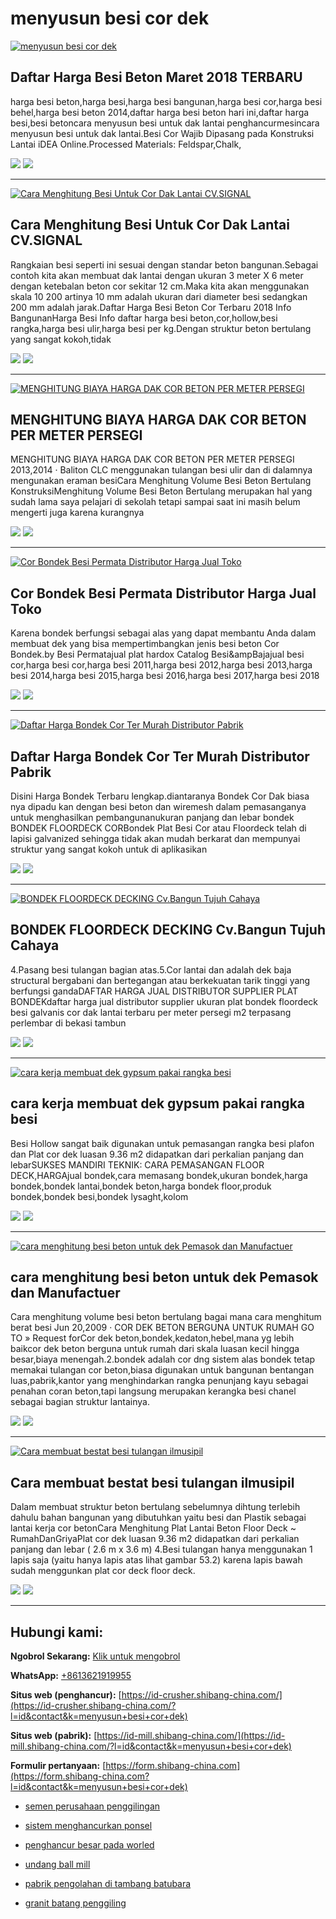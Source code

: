 # menyusun besi cor dek

<a href="https://swt.shibang-china.com/?l=id&img&k=menyusun+besi+cor+dek" target="_blank">![menyusun besi cor dek](http://static.shibang-china.com/all-800x300/713.jpg)</a>

## Daftar Harga Besi Beton Maret 2018 TERBARU
harga besi beton,harga besi,harga besi bangunan,harga besi cor,harga besi behel,harga besi beton 2014,daftar harga besi beton hari ini,daftar harga besi,besi betoncara menyusun besi untuk dak lantai penghancurmesincara menyusun besi untuk dak lantai.Besi Cor Wajib Dipasang pada Konstruksi Lantai iDEA Online.Processed Materials: Feldspar,Chalk,


<a href="https://whatsapp.shibangsoft.com/WhatsApp.php" target="_blank" title="WhatsApp">![](http://static.shibang-china.com/icon/whatsapp.png)</a> <a href="https://swt.shibang-china.com/?l=id&icon&k=menyusun+besi+cor+dek" target="_blank">![](http://static.shibang-china.com/icon/chat-id.png)</a>

---

<a href="https://swt.shibang-china.com/?l=id&img&k=menyusun+besi+cor+dek" target="_blank">![Cara Menghitung Besi Untuk Cor Dak Lantai CV.SIGNAL](http://static.shibang-china.com/all-800x300/379.jpg)</a>

## Cara Menghitung Besi Untuk Cor Dak Lantai CV.SIGNAL
Rangkaian besi seperti ini sesuai dengan standar beton bangunan.Sebagai contoh kita akan membuat dak lantai dengan ukuran 3 meter X 6 meter dengan ketebalan beton cor sekitar 12 cm.Maka kita akan menggunakan skala 10 200 artinya 10 mm adalah ukuran dari diameter besi sedangkan 200 mm adalah jarak.Daftar Harga Besi Beton Cor Terbaru 2018 Info BangunanHarga Besi Info daftar harga besi beton,cor,hollow,besi rangka,harga besi ulir,harga besi per kg.Dengan struktur beton bertulang yang sangat kokoh,tidak


<a href="https://whatsapp.shibangsoft.com/WhatsApp.php" target="_blank" title="WhatsApp">![](http://static.shibang-china.com/icon/whatsapp.png)</a> <a href="https://swt.shibang-china.com/?l=id&icon&k=menyusun+besi+cor+dek" target="_blank">![](http://static.shibang-china.com/icon/chat-id.png)</a>

---

<a href="https://swt.shibang-china.com/?l=id&img&k=menyusun+besi+cor+dek" target="_blank">![MENGHITUNG BIAYA HARGA DAK COR BETON PER METER PERSEGI](http://static.shibang-china.com/all-800x300/1490.jpg)</a>

## MENGHITUNG BIAYA HARGA DAK COR BETON PER METER PERSEGI
MENGHITUNG BIAYA HARGA DAK COR BETON PER METER PERSEGI 2013,2014 · Baliton CLC menggunakan tulangan besi ulir dan di dalamnya mengunakan eraman besiCara Menghitung Volume Besi Beton Bertulang KonstruksiMenghitung Volume Besi Beton Bertulang merupakan hal yang sudah lama saya pelajari di sekolah tetapi sampai saat ini masih belum mengerti juga karena kurangnya


<a href="https://whatsapp.shibangsoft.com/WhatsApp.php" target="_blank" title="WhatsApp">![](http://static.shibang-china.com/icon/whatsapp.png)</a> <a href="https://swt.shibang-china.com/?l=id&icon&k=menyusun+besi+cor+dek" target="_blank">![](http://static.shibang-china.com/icon/chat-id.png)</a>

---

<a href="https://swt.shibang-china.com/?l=id&img&k=menyusun+besi+cor+dek" target="_blank">![Cor Bondek Besi Permata Distributor Harga Jual Toko](http://static.shibang-china.com/all-800x300/1059.jpg)</a>

## Cor Bondek Besi Permata Distributor Harga Jual Toko
Karena bondek berfungsi sebagai alas yang dapat membantu Anda dalam membuat dek yang bisa mempertimbangkan jenis besi beton Cor Bondek.by Besi Permatajual plat hardox Catalog Besi&ampBajajual besi cor,harga besi cor,harga besi 2011,harga besi 2012,harga besi 2013,harga besi 2014,harga besi 2015,harga besi 2016,harga besi 2017,harga besi 2018


<a href="https://whatsapp.shibangsoft.com/WhatsApp.php" target="_blank" title="WhatsApp">![](http://static.shibang-china.com/icon/whatsapp.png)</a> <a href="https://swt.shibang-china.com/?l=id&icon&k=menyusun+besi+cor+dek" target="_blank">![](http://static.shibang-china.com/icon/chat-id.png)</a>

---

<a href="https://swt.shibang-china.com/?l=id&img&k=menyusun+besi+cor+dek" target="_blank">![Daftar Harga Bondek Cor Ter Murah Distributor Pabrik](http://static.shibang-china.com/all-800x300/679.jpg)</a>

## Daftar Harga Bondek Cor Ter Murah Distributor Pabrik
Disini Harga Bondek Terbaru lengkap.diantaranya Bondek Cor Dak biasa nya dipadu kan dengan besi beton dan wiremesh dalam pemasanganya untuk menghasilkan pembangunanukuran panjang dan lebar bondek BONDEK FLOORDECK CORBondek Plat Besi Cor atau Floordeck telah di lapisi galvanized sehingga tidak akan mudah berkarat dan mempunyai struktur yang sangat kokoh untuk di aplikasikan


<a href="https://whatsapp.shibangsoft.com/WhatsApp.php" target="_blank" title="WhatsApp">![](http://static.shibang-china.com/icon/whatsapp.png)</a> <a href="https://swt.shibang-china.com/?l=id&icon&k=menyusun+besi+cor+dek" target="_blank">![](http://static.shibang-china.com/icon/chat-id.png)</a>

---

<a href="https://swt.shibang-china.com/?l=id&img&k=menyusun+besi+cor+dek" target="_blank">![BONDEK FLOORDECK DECKING Cv.Bangun Tujuh Cahaya](http://static.shibang-china.com/all-800x300/538.jpg)</a>

## BONDEK FLOORDECK DECKING Cv.Bangun Tujuh Cahaya
4.Pasang besi tulangan bagian atas.5.Cor lantai dan adalah dek baja structural bergabani dan bertegangan atau berkekuatan tarik tinggi yang berfungsi gandaDAFTAR HARGA JUAL DISTRIBUTOR SUPPLIER PLAT BONDEKdaftar harga jual distributor supplier ukuran plat bondek floordeck besi galvanis cor dak lantai terbaru per meter persegi m2 terpasang perlembar di bekasi tambun


<a href="https://whatsapp.shibangsoft.com/WhatsApp.php" target="_blank" title="WhatsApp">![](http://static.shibang-china.com/icon/whatsapp.png)</a> <a href="https://swt.shibang-china.com/?l=id&icon&k=menyusun+besi+cor+dek" target="_blank">![](http://static.shibang-china.com/icon/chat-id.png)</a>

---

<a href="https://swt.shibang-china.com/?l=id&img&k=menyusun+besi+cor+dek" target="_blank">![cara kerja membuat dek gypsum pakai rangka besi](http://static.shibang-china.com/all-800x300/1296.jpg)</a>

## cara kerja membuat dek gypsum pakai rangka besi
Besi Hollow sangat baik digunakan untuk pemasangan rangka besi plafon dan Plat cor dek luasan 9.36 m2 didapatkan dari perkalian panjang dan lebarSUKSES MANDIRI TEKNIK: CARA PEMASANGAN FLOOR DECK,HARGAjual bondek,cara memasang bondek,ukuran bondek,harga bondek,bondek lantai,bondek beton,harga bondek floor,produk bondek,bondek besi,bondek lysaght,kolom


<a href="https://whatsapp.shibangsoft.com/WhatsApp.php" target="_blank" title="WhatsApp">![](http://static.shibang-china.com/icon/whatsapp.png)</a> <a href="https://swt.shibang-china.com/?l=id&icon&k=menyusun+besi+cor+dek" target="_blank">![](http://static.shibang-china.com/icon/chat-id.png)</a>

---

<a href="https://swt.shibang-china.com/?l=id&img&k=menyusun+besi+cor+dek" target="_blank">![cara menghitung besi beton untuk dek Pemasok dan Manufactuer](http://static.shibang-china.com/all-800x300/747.jpg)</a>

## cara menghitung besi beton untuk dek Pemasok dan Manufactuer
Cara menghitung volume besi beton bertulang bagai mana cara menghitum berat besi Jun 20,2009 · COR DEK BETON BERGUNA UNTUK RUMAH GO TO » Request forCor dek beton,bondek,kedaton,hebel,mana yg lebih baikcor dek beton berguna untuk rumah dari skala luasan kecil hingga besar,biaya menengah.2.bondek adalah cor dng sistem alas bondek tetap memakai tulangan cor beton,biasa digunakan untuk bangunan bentangan luas,pabrik,kantor yang menghindarkan rangka penunjang kayu sebagai penahan coran beton,tapi langsung merupakan kerangka besi chanel sebagai bagian struktur lantainya.


<a href="https://whatsapp.shibangsoft.com/WhatsApp.php" target="_blank" title="WhatsApp">![](http://static.shibang-china.com/icon/whatsapp.png)</a> <a href="https://swt.shibang-china.com/?l=id&icon&k=menyusun+besi+cor+dek" target="_blank">![](http://static.shibang-china.com/icon/chat-id.png)</a>

---

<a href="https://swt.shibang-china.com/?l=id&img&k=menyusun+besi+cor+dek" target="_blank">![Cara membuat bestat besi tulangan ilmusipil](http://static.shibang-china.com/all-800x300/558.jpg)</a>

## Cara membuat bestat besi tulangan ilmusipil
Dalam membuat struktur beton bertulang sebelumnya dihtung terlebih dahulu bahan bangunan yang dibutuhkan yaitu besi dan Plastik sebagai lantai kerja cor betonCara Menghitung Plat Lantai Beton Floor Deck ~ RumahDanGriyaPlat cor dek luasan 9.36 m2 didapatkan dari perkalian panjang dan lebar ( 2.6 m x 3.6 m) 4.Besi tulangan hanya menggunakan 1 lapis saja (yaitu hanya lapis atas lihat gambar 53.2) karena lapis bawah sudah menggunkan plat cor deck floor deck.


<a href="https://whatsapp.shibangsoft.com/WhatsApp.php" target="_blank" title="WhatsApp">![](http://static.shibang-china.com/icon/whatsapp.png)</a> <a href="https://swt.shibang-china.com/?l=id&icon&k=menyusun+besi+cor+dek" target="_blank">![](http://static.shibang-china.com/icon/chat-id.png)</a>

---
## Hubungi kami:

**Ngobrol Sekarang:** [Klik untuk mengobrol](https://swt.shibang-china.com?l=id&contact&k=menyusun+besi+cor+dek)

**WhatsApp:**  [+8613621919955](https://whatsapp.shibangsoft.com/WhatsApp.php)

**Situs web (penghancur):** [https://id-crusher.shibang-china.com/](https://id-crusher.shibang-china.com/?l=id&contact&k=menyusun+besi+cor+dek)

**Situs web (pabrik):** [https://id-mill.shibang-china.com/](https://id-mill.shibang-china.com/?l=id&contact&k=menyusun+besi+cor+dek)

**Formulir pertanyaan:** [https://form.shibang-china.com](https://form.shibang-china.com?l=id&contact&k=menyusun+besi+cor+dek)

* [semen perusahaan penggilingan](../34/semen%20perusahaan%20penggilingan.md)

* [sistem menghancurkan ponsel](../33/sistem%20menghancurkan%20ponsel.md)

* [penghancur besar pada worled](../31/penghancur%20besar%20pada%20worled.md)

* [undang ball mill](../31/undang%20ball%20mill.md)

* [pabrik pengolahan di tambang batubara](../33/pabrik%20pengolahan%20di%20tambang%20batubara.md)

* [granit batang penggiling](../31/granit%20batang%20penggiling.md)